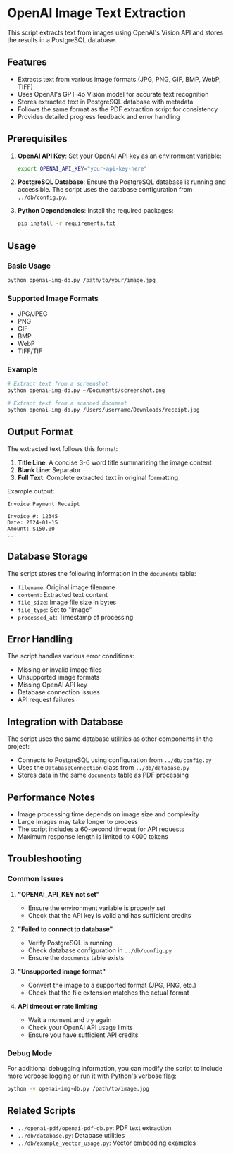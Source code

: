 # OpenAI Image Text Extraction

This script extracts text from images using OpenAI's Vision API and stores the results in a PostgreSQL database.

## Features

- Extracts text from various image formats (JPG, PNG, GIF, BMP, WebP, TIFF)
- Uses OpenAI's GPT-4o Vision model for accurate text recognition
- Stores extracted text in PostgreSQL database with metadata
- Follows the same format as the PDF extraction script for consistency
- Provides detailed progress feedback and error handling

## Prerequisites

1. **OpenAI API Key**: Set your OpenAI API key as an environment variable:
   ```bash
   export OPENAI_API_KEY="your-api-key-here"
   ```

2. **PostgreSQL Database**: Ensure the PostgreSQL database is running and accessible. The script uses the database configuration from `../db/config.py`.

3. **Python Dependencies**: Install the required packages:
   ```bash
   pip install -r requirements.txt
   ```

## Usage

### Basic Usage

```bash
python openai-img-db.py /path/to/your/image.jpg
```

### Supported Image Formats

- JPG/JPEG
- PNG
- GIF
- BMP
- WebP
- TIFF/TIF

### Example

```bash
# Extract text from a screenshot
python openai-img-db.py ~/Documents/screenshot.png

# Extract text from a scanned document
python openai-img-db.py /Users/username/Downloads/receipt.jpg
```

## Output Format

The extracted text follows this format:
1. **Title Line**: A concise 3-6 word title summarizing the image content
2. **Blank Line**: Separator
3. **Full Text**: Complete extracted text in original formatting

Example output:
```
Invoice Payment Receipt

Invoice #: 12345
Date: 2024-01-15
Amount: $150.00
...
```

## Database Storage

The script stores the following information in the `documents` table:
- `filename`: Original image filename
- `content`: Extracted text content
- `file_size`: Image file size in bytes
- `file_type`: Set to "image"
- `processed_at`: Timestamp of processing

## Error Handling

The script handles various error conditions:
- Missing or invalid image files
- Unsupported image formats
- Missing OpenAI API key
- Database connection issues
- API request failures

## Integration with Database

The script uses the same database utilities as other components in the project:
- Connects to PostgreSQL using configuration from `../db/config.py`
- Uses the `DatabaseConnection` class from `../db/database.py`
- Stores data in the same `documents` table as PDF processing

## Performance Notes

- Image processing time depends on image size and complexity
- Large images may take longer to process
- The script includes a 60-second timeout for API requests
- Maximum response length is limited to 4000 tokens

## Troubleshooting

### Common Issues

1. **"OPENAI_API_KEY not set"**
   - Ensure the environment variable is properly set
   - Check that the API key is valid and has sufficient credits

2. **"Failed to connect to database"**
   - Verify PostgreSQL is running
   - Check database configuration in `../db/config.py`
   - Ensure the `documents` table exists

3. **"Unsupported image format"**
   - Convert the image to a supported format (JPG, PNG, etc.)
   - Check that the file extension matches the actual format

4. **API timeout or rate limiting**
   - Wait a moment and try again
   - Check your OpenAI API usage limits
   - Ensure you have sufficient API credits

### Debug Mode

For additional debugging information, you can modify the script to include more verbose logging or run it with Python's verbose flag:

```bash
python -v openai-img-db.py /path/to/image.jpg
```

## Related Scripts

- `../openai-pdf/openai-pdf-db.py`: PDF text extraction
- `../db/database.py`: Database utilities
- `../db/example_vector_usage.py`: Vector embedding examples 